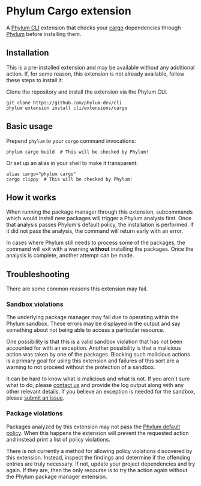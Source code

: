 # Phylum Cargo extension

A [Phylum CLI] extension that checks your [cargo] dependencies through [Phylum]
before installing them.

[Phylum CLI]: https://github.com/phylum-dev/cli
[cargo]: https://doc.rust-lang.org/cargo
[Phylum]: https://app.phylum.io

## Installation

This is a pre-installed extension and may be available without any additional
action. If, for some reason, this extension is not already available, follow
these steps to install it:

Clone the repository and install the extension via the Phylum CLI.

```console
git clone https://github.com/phylum-dev/cli
phylum extension install cli/extensions/cargo
```

## Basic usage

Prepend `phylum` to your `cargo` command invocations:

```console
phylum cargo build  # This will be checked by Phylum!
```

Or set up an alias in your shell to make it transparent:

```console
alias cargo="phylum cargo"
cargo clippy  # This will be checked by Phylum!
```

## How it works

When running the package manager through this extension, subcommands which would
install new packages will trigger a Phylum analysis first. Once that analysis
passes Phylum's default policy, the installation is performed. If it did not
pass the analysis, the command will return early with an error.

In cases where Phylum still needs to process some of the packages, the command
will exit with a warning **without** installing the packages. Once the analysis
is complete, another attempt can be made.

## Troubleshooting

There are some common reasons this extension may fail.

### Sandbox violations

The underlying package manager may fail due to operating within the Phylum
sandbox. These errors may be displayed in the output and say something about not
being able to access a particular resource.

One possibility is that this is a valid sandbox violation that has not been
accounted for with an exception. Another possibility is that a malicious action
was taken by one of the packages. Blocking such malicious actions is a primary
goal for using this extension and failures of this sort are a warning to not
proceed without the protection of a sandbox.

It can be hard to know what is malicious and what is not. If you aren't sure
what to do, please [contact us][contact] and provide the log output along with
any other relevant details. If you believe an exception is needed for the
sandbox, please [submit an issue][issue].

[issue]: https://github.com/phylum-dev/cli/issues/new/choose
[contact]: https://docs.phylum.io/support/contact_us

### Package violations

Packages analyzed by this extension may not pass the
[Phylum default policy][policy]. When this happens the extension will prevent
the requested action and instead print a list of policy violations.

There is not currently a method for allowing policy violations discovered by
this extension. Instead, inspect the findings and determine if the offending
entries are truly necessary. If not, update your project dependencies and try
again. If they are, then the only recourse is to try the action again without
the Phylum package manager extension.

[policy]: https://docs.phylum.io/knowledge_base/policy
